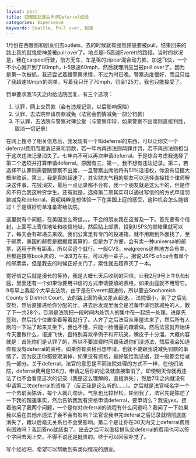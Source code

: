 ```yaml
---
layout: post
title: 西雅图超速后申请Deferral经验
categories: Experience
keywords: Seattle, Pull over, 超速
---
```


1月份在西雅图和朋友们去outlets，去的时候就有强烈预感要被pull，结果回来的路上真的就鬼使神差被pull over了。地点是i-5高速Everett的路段。当时的状况是，我在carpool行驶，前方无车，车是租的zipcar混合动力款，加速飞快，一个不小心就开到了80mph，i-5限速60mph，然后就理所应当被pull over了。因为是第一次被抓，我还尝试着跟警察求情，不过为时已晚。警察态度很好，而且只给了我超速10mph的罚单，写着我只开了70mph，罚金125刀，我也只能接受了。

罚单要求我15天之内给法院回复，有三个选项：
1. 认罪，网上交罚款（会有违规记录，以后影响保险）
2. 认罪，去法院申请罚款减免（法官会酌情减免一部分罚款）
3. 不认罪，去法院与警察对簿公堂（与警察申辩，如果警察不出席则直接判胜，取消一切记录）

在网上搜寻了相关信息后，我发现有一个叫deferral的东西，可以让你交一个deferral费用而取消记录和罚款，若一年内再违法则两罪并罚，若不再违法则相当于这次违法记录消失了。七年内不可以再次申请deferral。于是综合考虑我选择了第二个选项并打算申请deferral。原因有三，第一，我不想有违法记录。第二，若选择不认罪则需要赌警察不出席，一旦警察出席他将有51%话语权，你没有证据大概率败诉。第三，我是真的超速了。其实财大气粗的朋友可以选择直接找个律师解决这件事，花钱消灾，最后一点记录都不会有，我一个朋友就是这么干的，但是作风不符合我这种穷学生。还有就是，选择第二项其实可以通过写信的的方式申请罚款减免和deferral。我呢纯粹是想体验一下在美国上庭的感受，这种机会怎么能错过！于是填好罚单准备寄给法院。

这里就有个问题，在美国怎么寄信。。。不会的朋友我在这普及一下。首先要有个信封，上面写上寄信地址和收信地址，然后贴上邮票，投到USPS的邮箱里就可以了，每天会有邮递员来收。我们公寓里有专门的投递箱，就不用跑到外面找了。至于邮票，美国的邮费是跟据距离算的，但是为了方便，会有卖一种universal的邮票，适用于所有距离，所以买这个就行。一般CVS，walgreens这些地方会有卖，且都是按照book卖的，一本9刀左右，可以用一辈子。。据说USPS ofice会有单个的邮票卖，但是我去的时候正好关门了，索性就去超市买了一本。

寄好信之后就是漫长的等待，我是大概七天后收到的回信，让我2月9号上午9点出庭，里面还有一个如果你要用书信的方式申请要填的表格，如果出庭就不用管它。9号早上我起个大早去法院，由于是在Everett超速的，所以要去Snohomish County S District Court，去的路上困的我又差点超速。。法院很小，到了之后先安检，然后直接进给你分配的厅。进去后发现里面全是准备申请罚款减免的人，数了下一共28个，目测是法院把一段时间内处罚人的集中在一起统一处理。进屋先签到，然后找个位置坐着等着就行了。人齐了之后法官从里屋进来了，然后所有人刷的一下站了起来又坐下，我也不懂，只能一脸懵逼的跟着做。然后法官就开始讲今天要做什么，语速飞快，且特别喜欢举例子和开玩笑，嘴皮子十分溜。大概内容就是：首先你们是认罪了的，所以不要浪费时间跟我说你们没违法，然后我会知道你有没有deferral的资格，如果你有资格且想申请，也就不要跟我说减免罚款的事情了，因为反正你都要取消掉，如果没有资格，最好能给我证据，我一般都会给减免一部分。关于deferral，法官的意思是不同法院处理的方式不一样，在他们法院，deferral费用是136刀，申请之后你的记录就直接取消了，即使明天你就再违法了也不会看见这次的记录（我是这么理解的，直接消失），然后7年之内就没有申请第二次deferral的资格了（反正我是这么听的……）。之后就是法官喊名字一个一个去前面陈诉，每个人就几句话，气氛也比较轻松。轮到我了，法官先是陈述了一下我的超速事实，然后告诉我我有资格申请deferral，要申请么？我说yes。接着他问了我两个问题，一个是你对deferral的流程有什么问题吗？我问了一下如果我以后在其他州违法了会不会有影响？法官说我申完deferal之后记录就彻彻底底消失了，跟以后毫无关系也不会受影响。第二个是让你在30天内交上deferral费用有困难吗？我回答no就结束了。出去之后可以直接排队交deferral的费用也可以签个字回去网上交，不得不说还是挺贵的。终于可以回家补觉了。

写个经验吧，希望可以帮助到有类似情况的朋友。
